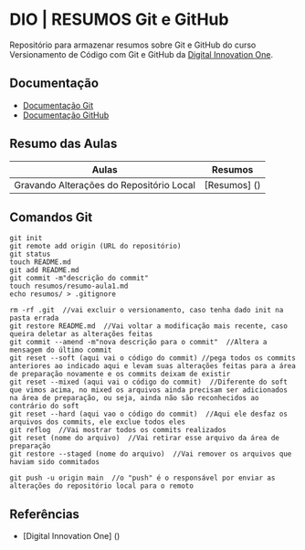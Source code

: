 # DIO | RESUMOS Git e GitHub

Repositório para armazenar resumos sobre Git e GitHub do curso Versionamento de Código com Git e GitHub da [Digital Innovation One](https://www.dio.me/).

## Documentação
- [Documentação Git](https://git-scm.com/doc)
- [Documentação GitHub]()

## Resumo das Aulas

| Aulas | Resumos |
|-------|---------|
|Gravando Alterações do Repositório Local | [Resumos] () |

## Comandos Git
```
git init
git remote add origin (URL do repositório)
git status
touch README.md
git add README.md
git commit -m"descrição do commit"
touch resumos/resumo-aula1.md
echo resumos/ > .gitignore

rm -rf .git  //vai excluir o versionamento, caso tenha dado init na pasta errada
git restore README.md  //Vai voltar a modificação mais recente, caso queira deletar as alterações feitas
git commit --amend -m"nova descrição para o commit"  //Altera a mensagem do último commit
git reset --soft (aqui vai o código do commit) //pega todos os commits anteriores ao indicado aqui e levam suas alterações feitas para a área de preparação novamente e os commits deixam de existir
git reset --mixed (aqui vai o código do commit)  //Diferente do soft que vimos acima, no mixed os arquivos ainda precisam ser adicionados na área de preparação, ou seja, ainda não são reconhecidos ao contrário do soft
git reset --hard (aqui vao o código do commit)  //Aqui ele desfaz os arquivos dos commits, ele exclue todos eles
git reflog  //Vai mostrar todos os commits realizados
git reset (nome do arquivo)  //Vai retirar esse arquivo da área de preparação
git restore --staged (nome do arquivo)  //Vai remover os arquivos que haviam sido commitados

git push -u origin main  //o "push" é o responsável por enviar as alterações do repositório local para o remoto
```
## Referências
- [Digital Innovation One] ()